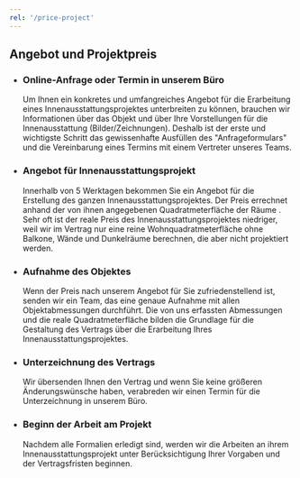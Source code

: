```yaml
---
rel: '/price-project'
---
```

## **Angebot** und **Projektpreis**

- ### Online-Anfrage oder Termin in unserem Büro
    Um Ihnen ein konkretes und umfangreiches Angebot für die Erarbeitung eines Innenausstattungsprojektes unterbreiten zu können, brauchen wir Informationen über das Objekt und über Ihre Vorstellungen für die Innenausstattung (Bilder/Zeichnungen). Deshalb ist der erste und wichtigste Schritt das gewissenhafte  Ausfüllen des "Anfrageformulars" und die Vereinbarung eines Termins mit einem Vertreter unseres Teams.

- ### Angebot für Innenausstattungsprojekt 
    Innerhalb von 5 Werktagen bekommen Sie ein Angebot für die Erstellung des ganzen Innenausstattungsprojektes. Der Preis errechnet anhand der von ihnen angegebenen  Quadratmeterfläche der Räume .  Sehr oft ist der reale Preis des Innenausstattungsprojektes niedriger, weil wir im Vertrag nur eine reine Wohnquadratmeterfläche ohne Balkone, Wände und Dunkelräume berechnen, die aber nicht projektiert werden.

- ### Aufnahme des Objektes
    Wenn der Preis nach unserem Angebot für Sie zufriedenstellend ist, senden wir ein Team, das eine genaue Aufnahme mit allen Objektabmessungen durchführt. Die von uns erfassten Abmessungen und die reale Quadratmeterfläche bilden die Grundlage für die Gestaltung des Vertrags über die Erarbeitung Ihres Innenausstattungsprojektes.

- ### Unterzeichnung des Vertrags
    Wir übersenden Ihnen den Vertrag und wenn Sie keine größeren Änderungswünsche  haben, verabreden wir einen Termin für die Unterzeichnung in unserem Büro.

- ### Beginn der Arbeit am Projekt
    Nachdem alle Formalien erledigt sind, werden wir die Arbeiten an ihrem Innenausstattungsprojekt unter Berücksichtigung Ihrer Vorgaben und der Vertragsfristen beginnen. 